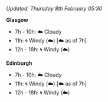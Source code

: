 *Updated: Thursday 8th February 05:30*

**Glasgow**

* 7h - 10h: :cloud: Cloudy
* 11h: :cyclone: Windy (:cloud:) [:cloud: as of 7h]
* 12h - 18h: :cyclone: Windy (:cloud:)

**Edinburgh**

* 7h - 10h: :cloud: Cloudy
* 11h: :cyclone: Windy (:cloud:) [:cloud: as of 7h]
* 12h - 18h: :cyclone: Windy (:cloud:)
